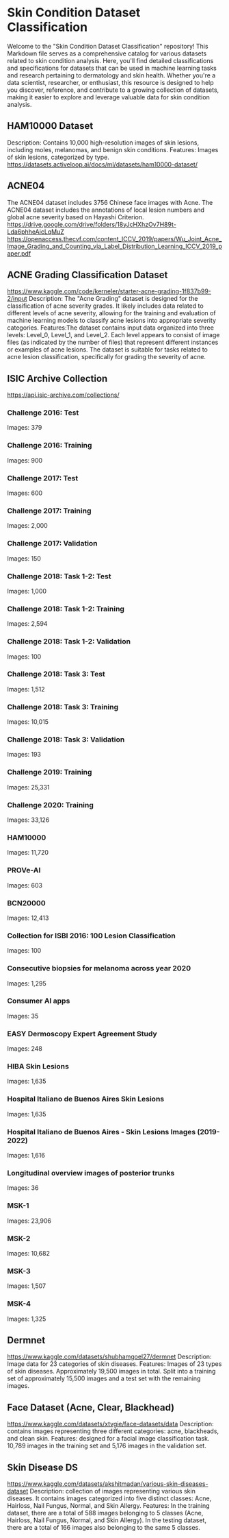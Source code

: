 # Skin Condition Dataset Classification

Welcome to the "Skin Condition Dataset Classification" repository! This Markdown file serves as a comprehensive catalog for various datasets related to skin condition analysis. 
Here, you'll find detailed classifications and specifications for datasets that can be used in machine learning tasks and research pertaining to dermatology and skin health. 
Whether you're a data scientist, researcher, or enthusiast, this resource is designed to help you discover, reference, and contribute to a growing collection of datasets, 
making it easier to explore and leverage valuable data for skin condition analysis.

## HAM10000 Dataset
Description: Contains 10,000 high-resolution images of skin lesions, including moles, melanomas, and benign skin conditions.
Features: Images of skin lesions, categorized by type.
https://datasets.activeloop.ai/docs/ml/datasets/ham10000-dataset/

## ACNE04
The ACNE04 dataset includes 3756 Chinese face images with Acne. The ACNE04 dataset includes the annotations of local lesion numbers and global acne severity based on Hayashi Criterion.
https://drive.google.com/drive/folders/18yJcHXhzOv7H89t-Lda6phheAicLqMuZ
https://openaccess.thecvf.com/content_ICCV_2019/papers/Wu_Joint_Acne_Image_Grading_and_Counting_via_Label_Distribution_Learning_ICCV_2019_paper.pdf

## ACNE Grading Classification Dataset
https://www.kaggle.com/code/kerneler/starter-acne-grading-1f837b99-2/input
Description: The "Acne Grading" dataset is designed for the classification of acne severity grades. It likely includes data related to different levels of acne severity, allowing for the training and evaluation of machine learning models to classify acne lesions into appropriate severity categories.
Features:The dataset contains input data organized into three levels: Level_0, Level_1, and Level_2.
Each level appears to consist of image files (as indicated by the number of files) that represent different instances or examples of acne lesions.
The dataset is suitable for tasks related to acne lesion classification, specifically for grading the severity of acne.

## ISIC Archive Collection
https://api.isic-archive.com/collections/

### Challenge 2016: Test
Images: 379
### Challenge 2016: Training
Images: 900
### Challenge 2017: Test
Images: 600
### Challenge 2017: Training
Images: 2,000
### Challenge 2017: Validation
Images: 150
### Challenge 2018: Task 1-2: Test
Images: 1,000
### Challenge 2018: Task 1-2: Training
Images: 2,594
### Challenge 2018: Task 1-2: Validation
Images: 100
### Challenge 2018: Task 3: Test
Images: 1,512
### Challenge 2018: Task 3: Training
Images: 10,015
### Challenge 2018: Task 3: Validation
Images: 193
### Challenge 2019: Training
Images: 25,331
### Challenge 2020: Training
Images: 33,126
### HAM10000
Images: 11,720
### PROVe-AI
Images: 603
### BCN20000
Images: 12,413
### Collection for ISBI 2016: 100 Lesion Classification
Images: 100
### Consecutive biopsies for melanoma across year 2020
Images: 1,295
### Consumer AI apps
Images: 35
### EASY Dermoscopy Expert Agreement Study
Images: 248
### HIBA Skin Lesions
Images: 1,635
### Hospital Italiano de Buenos Aires Skin Lesions
Images: 1,635
### Hospital Italiano de Buenos Aires - Skin Lesions Images (2019-2022)
Images: 1,616
### Longitudinal overview images of posterior trunks
Images: 36
### MSK-1
Images: 23,906
### MSK-2
Images: 10,682
### MSK-3
Images: 1,507
### MSK-4
Images: 1,325​

## Dermnet
https://www.kaggle.com/datasets/shubhamgoel27/dermnet
Description: Image data for 23 categories of skin diseases.
Features:
Images of 23 types of skin diseases.
Approximately 19,500 images in total.
Split into a training set of approximately 15,500 images and a test set with the remaining images.

## Face Dataset (Acne, Clear, Blackhead)
https://www.kaggle.com/datasets/xtvgie/face-datasets/data
Description: contains images representing three different categories: acne, blackheads, and clean skin.
Features: designed for a facial image classification task. 
10,789 images in the training set and 5,176 images in the validation set.

## Skin Disease DS
https://www.kaggle.com/datasets/akshitmadan/various-skin-diseases-dataset
Description: collection of images representing various skin diseases. It contains images categorized into five distinct classes: Acne, Hairloss, Nail Fungus, Normal, and Skin Allergy.
Features:
In the training dataset, there are a total of 588 images belonging to 5 classes (Acne, Hairloss, Nail Fungus, Normal, and Skin Allergy).
In the testing dataset, there are a total of 166 images also belonging to the same 5 classes.



